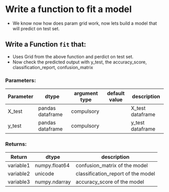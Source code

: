 #  Write a function to fit a model 

* We know now how does param grid work, now lets build a model that will predict on test set.

## Write a Function `fit` that:
* Uses Grid from the above function and perdict on test set.
* Now check the predicted output with y_test, the accuracy_score, classification_report, confusion_matrix


### Parameters:

| Parameter | dtype | argument type | default value | description |
| --- | --- | --- | --- | --- | 
| X_test | pandas dataframe | compulsory | | X_test dataframe |
| y_test | pandas dataframe | compulsory | | y_test dataframe |

### Returns:

| Return | dtype | description |
| --- | --- | --- | 
| variable1 | numpy.float64 | confusion_matrix of the model |
| variable2 | unicode | classification_report of the model |
| variable3 |numpy.ndarray | accuracy_score of the model |

